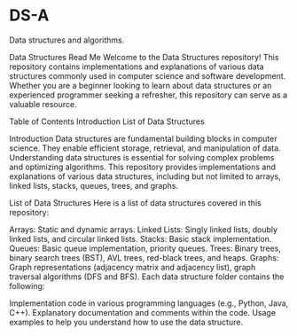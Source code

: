 # DS-A
Data structures and algorithms.

Data Structures Read Me
Welcome to the Data Structures repository! This repository contains implementations and explanations of various data structures commonly used in computer science and software development. Whether you are a beginner looking to learn about data structures or an experienced programmer seeking a refresher, this repository can serve as a valuable resource.

Table of Contents
Introduction
List of Data Structures

Introduction
Data structures are fundamental building blocks in computer science. They enable efficient storage, retrieval, and manipulation of data. Understanding data structures is essential for solving complex problems and optimizing algorithms. This repository provides implementations and explanations of various data structures, including but not limited to arrays, linked lists, stacks, queues, trees, and graphs.

List of Data Structures
Here is a list of data structures covered in this repository:

Arrays: Static and dynamic arrays.
Linked Lists: Singly linked lists, doubly linked lists, and circular linked lists.
Stacks: Basic stack implementation.
Queues: Basic queue implementation, priority queues.
Trees: Binary trees, binary search trees (BST), AVL trees, red-black trees, and heaps.
Graphs: Graph representations (adjacency matrix and adjacency list), graph traversal algorithms (DFS and BFS).
Each data structure folder contains the following:

Implementation code in various programming languages (e.g., Python, Java, C++).
Explanatory documentation and comments within the code.
Usage examples to help you understand how to use the data structure.
